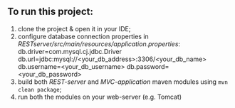 ## To run this project:

1. clone the project & open it in your IDE;
3. configure database connection properties in *RESTserver/src/main/resources/application.properties*:
	db.driver=com.mysql.cj.jdbc.Driver
	db.url=jdbc:mysql://<your_db_address>:3306/<your_db_name>
	db.username=<your_db_username>
	db.password=<your_db_password>
4. build both *REST-server* and *MVC-application* maven modules using `mvn clean package`;
5. run both the modules on your web-server (e.g. Tomcat)

